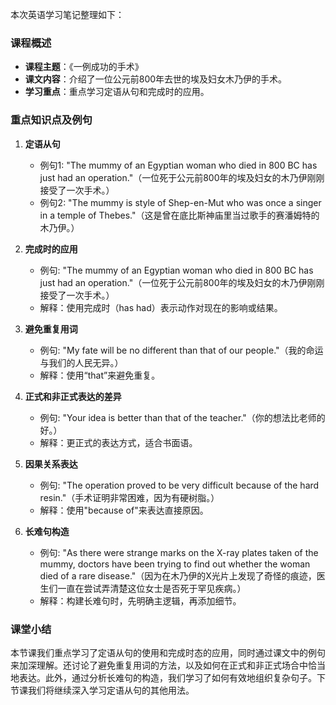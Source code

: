 本次英语学习笔记整理如下：

### 课程概述
- **课程主题**：《一例成功的手术》
- **课文内容**：介绍了一位公元前800年去世的埃及妇女木乃伊的手术。
- **学习重点**：重点学习定语从句和完成时的应用。

### 重点知识点及例句
1. **定语从句**
   - 例句1: "The mummy of an Egyptian woman who died in 800 BC has just had an operation."（一位死于公元前800年的埃及妇女的木乃伊刚刚接受了一次手术。）
   - 例句2: "The mummy is style of Shep-en-Mut who was once a singer in a temple of Thebes."（这是曾在底比斯神庙里当过歌手的赛潘姆特的木乃伊。）

2. **完成时的应用**
   - 例句: "The mummy of an Egyptian woman who died in 800 BC has just had an operation."（一位死于公元前800年的埃及妇女的木乃伊刚刚接受了一次手术。）
   - 解释：使用完成时（has had）表示动作对现在的影响或结果。

3. **避免重复用词**
   - 例句: "My fate will be no different than that of our people."（我的命运与我们的人民无异。）
   - 解释：使用“that”来避免重复。

4. **正式和非正式表达的差异**
   - 例句: "Your idea is better than that of the teacher."（你的想法比老师的好。）
   - 解释：更正式的表达方式，适合书面语。

5. **因果关系表达**
   - 例句: "The operation proved to be very difficult because of the hard resin."（手术证明非常困难，因为有硬树脂。）
   - 解释：使用"because of"来表达直接原因。

6. **长难句构造**
   - 例句: "As there were strange marks on the X-ray plates taken of the mummy, doctors have been trying to find out whether the woman died of a rare disease."（因为在木乃伊的X光片上发现了奇怪的痕迹，医生们一直在尝试弄清楚这位女士是否死于罕见疾病。）
   - 解释：构建长难句时，先明确主逻辑，再添加细节。

### 课堂小结
本节课我们重点学习了定语从句的使用和完成时态的应用，同时通过课文中的例句来加深理解。还讨论了避免重复用词的方法，以及如何在正式和非正式场合中恰当地表达。此外，通过分析长难句的构造，我们学习了如何有效地组织复杂句子。下节课我们将继续深入学习定语从句的其他用法。